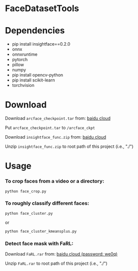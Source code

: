 # FaceDatasetTools
 
# Dependencies
- pip install insightface==0.2.0
- onnx
- onnxruntime
- pytorch
- pillow
- numpy
- pip install opencv-python
- pip install scikit-learn
- torchvision

# Download
Download ```arcface_checkpoint.tar``` from:
[baidu cloud](https://pan.baidu.com/s/1ytCegRrORVoEyQyznMZREg?pwd=sjtu)

Put ```arcface_checkpoint.tar``` to ```/arcface_ckpt```

Download ```insightface_func.zip``` from:
[baidu cloud](https://pan.baidu.com/s/1hNLc5i0tnlFJC-Fbf5ox6Q?pwd=au23) 

Unzip ```insightface_func.zip``` to root path of this project (i.e., "./")

# Usage

### To crop faces from a video or a directory:
```python face_crop.py```

### To roughly classify different faces:
```python face_cluster.py```

or 

```python face_cluster_kmeansplus.py```

### Detect face mask with FaRL:

Download ```FaRL.rar``` from:
[baidu cloud (password: we0q)](https://pan.baidu.com/s/1umvmpGqe0e0tZPhc3msqwQ?pwd=we0q) 

Unzip ```FaRL.rar``` to root path of this project (i.e., "./")
